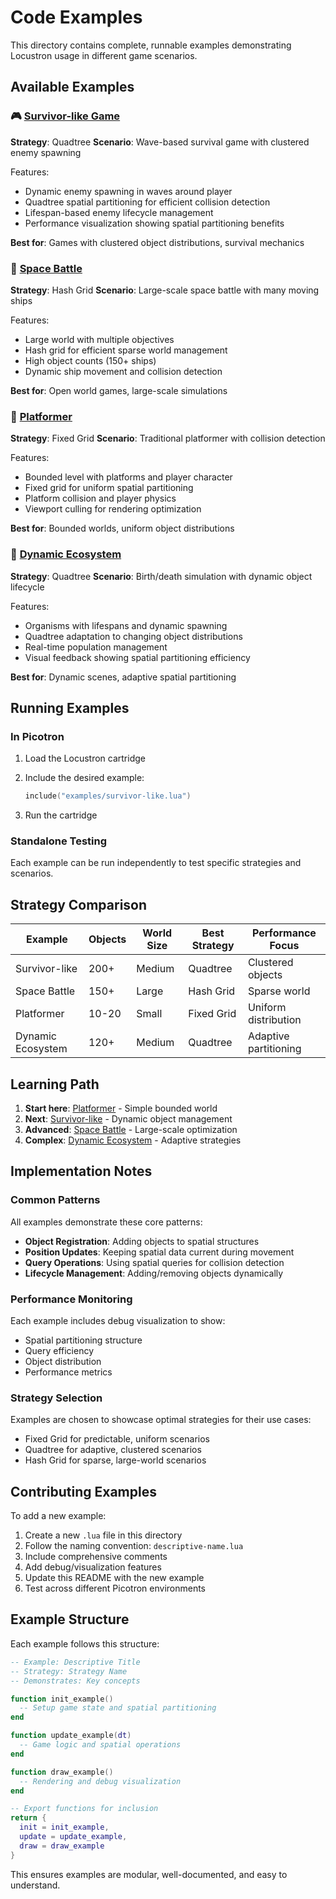 # Code Examples

This directory contains complete, runnable examples demonstrating Locustron usage in different game scenarios.

## Available Examples

### 🎮 [Survivor-like Game](survivor-like.lua)

**Strategy**: Quadtree
**Scenario**: Wave-based survival game with clustered enemy spawning

Features:

- Dynamic enemy spawning in waves around player
- Quadtree spatial partitioning for efficient collision detection
- Lifespan-based enemy lifecycle management
- Performance visualization showing spatial partitioning benefits

**Best for**: Games with clustered object distributions, survival mechanics

### 🚀 [Space Battle](space-battle.lua)

**Strategy**: Hash Grid
**Scenario**: Large-scale space battle with many moving ships

Features:

- Large world with multiple objectives
- Hash grid for efficient sparse world management
- High object counts (150+ ships)
- Dynamic ship movement and collision detection

**Best for**: Open world games, large-scale simulations

### 🏃 [Platformer](platformer.lua)

**Strategy**: Fixed Grid
**Scenario**: Traditional platformer with collision detection

Features:

- Bounded level with platforms and player character
- Fixed grid for uniform spatial partitioning
- Platform collision and player physics
- Viewport culling for rendering optimization

**Best for**: Bounded worlds, uniform object distributions

### 🌱 [Dynamic Ecosystem](dynamic-ecosystem.lua)

**Strategy**: Quadtree
**Scenario**: Birth/death simulation with dynamic object lifecycle

Features:

- Organisms with lifespans and dynamic spawning
- Quadtree adaptation to changing object distributions
- Real-time population management
- Visual feedback showing spatial partitioning efficiency

**Best for**: Dynamic scenes, adaptive spatial partitioning

## Running Examples

### In Picotron

1. Load the Locustron cartridge
2. Include the desired example:

   ```lua
   include("examples/survivor-like.lua")
   ```

3. Run the cartridge

### Standalone Testing

Each example can be run independently to test specific strategies and scenarios.

## Strategy Comparison

| Example | Objects | World Size | Best Strategy | Performance Focus |
|---------|---------|------------|---------------|-------------------|
| Survivor-like | 200+ | Medium | Quadtree | Clustered objects |
| Space Battle | 150+ | Large | Hash Grid | Sparse world |
| Platformer | 10-20 | Small | Fixed Grid | Uniform distribution |
| Dynamic Ecosystem | 120+ | Medium | Quadtree | Adaptive partitioning |

## Learning Path

1. **Start here**: [Platformer](platformer.lua) - Simple bounded world
2. **Next**: [Survivor-like](survivor-like.lua) - Dynamic object management
3. **Advanced**: [Space Battle](space-battle.lua) - Large-scale optimization
4. **Complex**: [Dynamic Ecosystem](dynamic-ecosystem.lua) - Adaptive strategies

## Implementation Notes

### Common Patterns

All examples demonstrate these core patterns:

- **Object Registration**: Adding objects to spatial structures
- **Position Updates**: Keeping spatial data current during movement
- **Query Operations**: Using spatial queries for collision detection
- **Lifecycle Management**: Adding/removing objects dynamically

### Performance Monitoring

Each example includes debug visualization to show:

- Spatial partitioning structure
- Query efficiency
- Object distribution
- Performance metrics

### Strategy Selection

Examples are chosen to showcase optimal strategies for their use cases:

- Fixed Grid for predictable, uniform scenarios
- Quadtree for adaptive, clustered scenarios
- Hash Grid for sparse, large-world scenarios

## Contributing Examples

To add a new example:

1. Create a new `.lua` file in this directory
2. Follow the naming convention: `descriptive-name.lua`
3. Include comprehensive comments
4. Add debug/visualization features
5. Update this README with the new example
6. Test across different Picotron environments

## Example Structure

Each example follows this structure:

```lua
-- Example: Descriptive Title
-- Strategy: Strategy Name
-- Demonstrates: Key concepts

function init_example()
  -- Setup game state and spatial partitioning
end

function update_example(dt)
  -- Game logic and spatial operations
end

function draw_example()
  -- Rendering and debug visualization
end

-- Export functions for inclusion
return {
  init = init_example,
  update = update_example,
  draw = draw_example
}
```

This ensures examples are modular, well-documented, and easy to understand.
